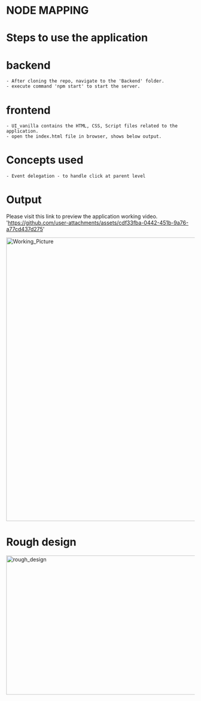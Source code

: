 # NODE MAPPING

# Steps to use the application
 # backend
    - After cloning the repo, navigate to the 'Backend' folder.
    - execute command 'npm start' to start the server.
 # frontend
    - UI_vanilla contains the HTML, CSS, Script files related to the application.
    - open the index.html file in browser, shows below output.

# Concepts used
    - Event delegation - to handle click at parent level
    

# Output

Please visit this link to preview the application working video. 'https://github.com/user-attachments/assets/cdf33fba-0442-451b-9a76-a77cd437d275'


<img width="1912" height="758" alt="Working_Picture" src="https://github.com/user-attachments/assets/f18c9227-48e3-43c0-aee3-8066f67c2434" />

# Rough design

<img width="580" height="372" alt="rough_design" src="https://github.com/user-attachments/assets/60e201de-5684-433d-891d-353677196043" />
